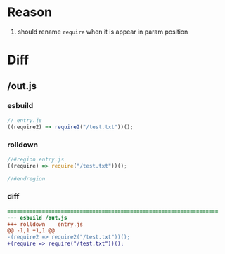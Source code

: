 # Reason
1. should rename `require` when it is appear in param position
# Diff
## /out.js
### esbuild
```js
// entry.js
((require2) => require2("/test.txt"))();
```
### rolldown
```js
//#region entry.js
((require) => require("/test.txt"))();

//#endregion
```
### diff
```diff
===================================================================
--- esbuild	/out.js
+++ rolldown	entry.js
@@ -1,1 +1,1 @@
-(require2 => require2("/test.txt"))();
+(require => require("/test.txt"))();

```